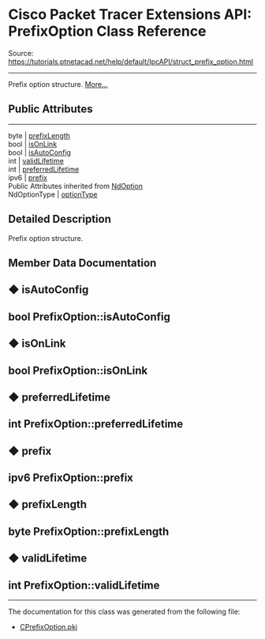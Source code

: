 # Cisco Packet Tracer Extensions API: PrefixOption Class Reference

Source: https://tutorials.ptnetacad.net/help/default/IpcAPI/struct_prefix_option.html

---

Prefix option structure. [More...](struct_prefix_option.html#details)

##  Public Attributes  
  
---  
byte | [prefixLength](struct_prefix_option.html#aac391a24129cb01ab5fa7036673be8b6)  
bool | [isOnLink](struct_prefix_option.html#a78371b433ac86ef3c5f24fc23ec183a3)  
bool | [isAutoConfig](struct_prefix_option.html#a96e73a296b0c891a758a810cfcf3f810)  
int | [validLifetime](struct_prefix_option.html#a35f7469b80d35f90cc61bbd9b570c90b)  
int | [preferredLifetime](struct_prefix_option.html#af7dd20ab238af04e3b3ac95c9dc9967e)  
ipv6 | [prefix](struct_prefix_option.html#ac273cd1f38cfe27c53f88e9b45900f0a)  
Public Attributes inherited from [NdOption](struct_nd_option.html)  
NdOptionType | [optionType](struct_nd_option.html#a3872084bcdf0cccdc0519ae9366f80b8)  
  
## Detailed Description

Prefix option structure. 

## Member Data Documentation

## ◆ isAutoConfig

bool PrefixOption::isAutoConfig  
---  
  
## ◆ isOnLink

bool PrefixOption::isOnLink  
---  
  
## ◆ preferredLifetime

int PrefixOption::preferredLifetime  
---  
  
## ◆ prefix

ipv6 PrefixOption::prefix  
---  
  
## ◆ prefixLength

byte PrefixOption::prefixLength  
---  
  
## ◆ validLifetime

int PrefixOption::validLifetime  
---  
  
* * *

The documentation for this class was generated from the following file:

  * [CPrefixOption.pki](_c_prefix_option_8pki.html)


